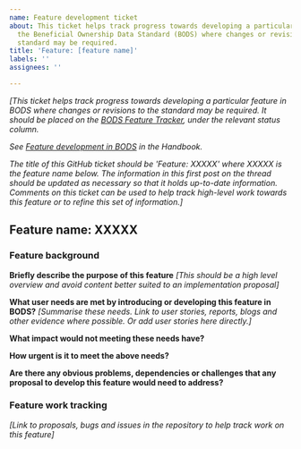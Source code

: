 ```yaml
---
name: Feature development ticket
about: This ticket helps track progress towards developing a particular feature in
  the Beneficial Ownership Data Standard (BODS) where changes or revisions to the
  standard may be required.
title: 'Feature: [feature name]'
labels: ''
assignees: ''

---
```


_[This ticket helps track progress towards developing a particular feature in BODS where changes or revisions to the standard may be required. It should be placed on the [BODS Feature Tracker](https://github.com/openownership/data-standard/projects/4), under the relevant status column._

_See [Feature development in BODS](https://openownership.github.io/bods-dev-handbook/feature_development.html) in the Handbook._

_The title of this GitHub ticket should be 'Feature: XXXXX' where XXXXX is the feature name below. The information in this first post on the thread should be updated as necessary so that it holds up-to-date information. Comments on this ticket can be used to help track high-level work towards this feature or to refine this set of information.]_

## Feature name: **XXXXX**

### Feature background

**Briefly describe the purpose of this feature** _[This should be a high level overview and avoid content better suited to an implementation proposal]_


**What user needs are met by introducing or developing this feature in BODS?** _[Summarise these needs. Link to user stories, reports, blogs and other evidence where possible. Or add user stories here directly.]_


**What impact would not meeting these needs have?**



**How urgent is it to meet the above needs?**



**Are there any obvious problems, dependencies or challenges that any proposal to develop this feature would need to address?**


### Feature work tracking

_[Link to proposals, bugs and issues in the repository to help track work on this feature]_
